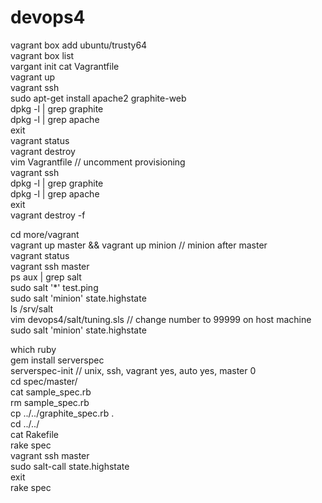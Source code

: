 # devops4  
vagrant box add ubuntu/trusty64  
vagrant box list  
vargant init
cat Vagrantfile  
vagrant up  
vagrant ssh  
sudo apt-get install apache2 graphite-web  
dpkg -l | grep graphite  
dpkg -l | grep apache  
exit  
vagrant status  
vagrant destroy  
vim Vagrantfile  // uncomment provisioning  
vagrant ssh  
dpkg -l | grep graphite  
dpkg -l | grep apache  
exit  
vagrant destroy -f  
  
cd more/vagrant  
vagrant up master && vagrant up minion // minion after master   
vagrant status  
vagrant ssh master  
ps aux | grep salt  
sudo salt '*' test.ping  
sudo salt 'minion' state.highstate  
ls /srv/salt  
vim devops4/salt/tuning.sls // change number to 99999 on host machine
sudo salt 'minion' state.highstate  
  
which ruby  
gem install serverspec  
serverspec-init  // unix, ssh, vagrant yes, auto yes, master 0  
cd spec/master/  
cat sample_spec.rb  
rm sample_spec.rb  
cp ../../graphite_spec.rb .  
cd ../../  
cat Rakefile  
rake spec  
vagrant ssh master  
sudo salt-call state.highstate  
exit  
rake spec  

